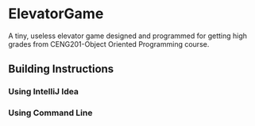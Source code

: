 # ElevatorGame
A tiny, useless elevator game designed and programmed for getting high grades from CENG201-Object Oriented Programming course.


## Building Instructions

### Using IntelliJ Idea

### Using Command Line